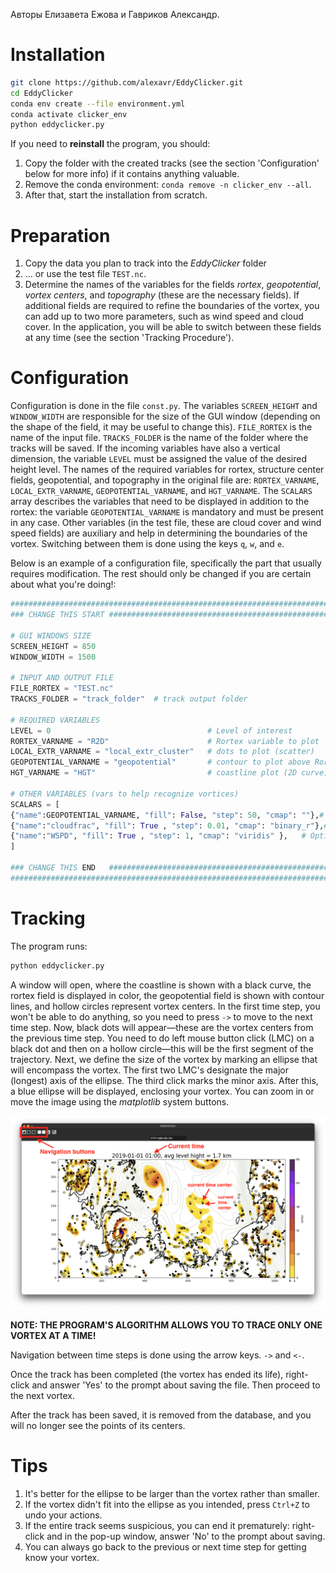 Авторы Елизавета Ежова и Гавриков Александр.
# Installation

```bash
git clone https://github.com/alexavr/EddyClicker.git
cd EddyClicker
conda env create --file environment.yml
conda activate clicker_env
python eddyclicker.py
```

If you need to **reinstall** the program, you should:

1. Copy the folder with the created tracks (see the section 'Configuration' below for more info) if it contains anything valuable.
2. Remove the conda environment: `conda remove -n clicker_env --all`.
3. After that, start the installation from scratch.
# Preparation 

1. Copy the data you plan to track into the *EddyClicker* folder
2. ... or use the test file `TEST.nc`.
3. Determine the names of the variables for the fields *rortex*, *geopotential*, *vortex centers*, and *topography* (these are the necessary fields). If additional fields are required to refine the boundaries of the vortex, you can add up to two more parameters, such as wind speed and cloud cover. In the application, you will be able to switch between these fields at any time (see the section 'Tracking Procedure').

# Configuration
Configuration is done in the file `const.py`. The variables `SCREEN_HEIGHT` and `WINDOW_WIDTH` are responsible for the size of the GUI window (depending on the shape of the field, it may be useful to change this). `FILE_RORTEX` is the name of the input file. `TRACKS_FOLDER` is the name of the folder where the tracks will be saved. If the incoming variables have also a vertical dimension, the variable `LEVEL` must be assigned the value of the desired height level. The names of the required variables for rortex, structure center fields, geopotential, and topography in the original file are: `RORTEX_VARNAME`, `LOCAL_EXTR_VARNAME`, `GEOPOTENTIAL_VARNAME`, and `HGT_VARNAME`. The `SCALARS` array describes the variables that need to be displayed in addition to the rortex: the variable `GEOPOTENTIAL_VARNAME` is mandatory and must be present in any case. Other variables (in the test file, these are cloud cover and wind speed fields) are auxiliary and help in determining the boundaries of the vortex. Switching between them is done using the keys `q`, `w`, and `e`. 

Below is an example of a configuration file, specifically the part that usually requires modification. The rest should only be changed if you are certain about what you're doing!:
```python
###############################################################################
### CHANGE THIS START #########################################################

# GUI WINDOWS SIZE
SCREEN_HEIGHT = 850
WINDOW_WIDTH = 1500

# INPUT AND OUTPUT FILE 
FILE_RORTEX = "TEST.nc"  
TRACKS_FOLDER = "track_folder"  # track output folder

# REQUIRED VARIABLES
LEVEL = 0  									# Level of interest
RORTEX_VARNAME = "R2D" 						# Rortex variable to plot
LOCAL_EXTR_VARNAME = "local_extr_cluster"  	# dots to plot (scatter)
GEOPOTENTIAL_VARNAME = "geopotential"  		# contour to plot above Rortex field
HGT_VARNAME = "HGT" 						# coastline plot (2D curve)

# OTHER VARIABLES (vars to help recognize vortices)
SCALARS = [
{"name":GEOPOTENTIAL_VARNAME, "fill": False, "step": 50, "cmap": ""},# REQUIRED, Key Q
{"name":"cloudfrac", "fill": True , "step": 0.01, "cmap": "binary_r"},# Optional, Key W
{"name":"WSPD", "fill": True , "step": 1, "cmap": "viridis" },   # Optional, Key E
]

### CHANGE THIS END   #########################################################
###############################################################################
```
# Tracking

The program runs:
```bash
python eddyclicker.py
```
A window will open, where the coastline is shown with a black curve, the rortex field is displayed in color, the geopotential field is shown with contour lines, and hollow circles represent vortex centers. In the first time step, you won't be able to do anything, so you need to press `->` to move to the next time step. Now, black dots will appear—these are the vortex centers from the previous time step. You need to do  left mouse button click (LMC) on a black dot and then on a hollow circle—this will be the first segment of the trajectory. Next, we define the size of the vortex by marking an ellipse that will encompass the vortex. The first two LMC's  designate the major (longest) axis of the ellipse. The third click marks the minor axis. After this, a blue ellipse will be displayed, enclosing your vortex. You can zoom in or move the image using the *matplotlib* system buttons.

![Window screenshot](./1.png)

**NOTE: THE PROGRAM'S ALGORITHM ALLOWS YOU TO TRACE ONLY ONE VORTEX AT A TIME!**

Navigation between time steps is done using the arrow keys. `->` and `<-`.

Once the track has been completed (the vortex has ended its life), right-click and answer 'Yes' to the prompt about saving the file. Then proceed to the next vortex.

After the track has been saved, it is removed from the database, and you will no longer see the points of its centers.


# Tips

1. It's better for the ellipse to be larger than the vortex rather than smaller.
2. If the vortex didn't fit into the ellipse as you intended, press `Ctrl+Z` to undo your actions.
3. If the entire track seems suspicious, you can end it prematurely: right-click and in the pop-up window, answer 'No' to the prompt about saving.
4. You can always go back to the previous or next time step for getting know your vortex.
